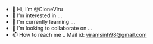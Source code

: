 - 👋 Hi, I’m @CloneViru
- 👀 I’m interested in ...
- 🌱 I’m currently learning ...
- 💞️ I’m looking to collaborate on ...
- 📫 How to reach me ..
Mail id: viramsinh98@gmail.com

<!---
CloneViru/CloneViru is a ✨ special ✨ repository because its `README.md` (this file) appears on your GitHub profile.
You can click the Preview link to take a look at your changes.
--->
